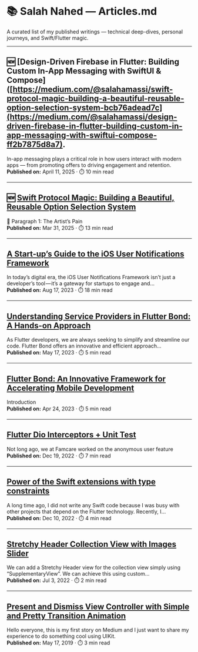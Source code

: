 # 📚 Salah Nahed — Articles.md

A curated list of my published writings — technical deep-dives, personal journeys, and Swift/Flutter magic.

---

## 🆕 [Design-Driven Firebase in Flutter: Building Custom In-App Messaging with SwiftUI & Compose]([https://medium.com/@salahamassi/swift-protocol-magic-building-a-beautiful-reusable-option-selection-system-bcb76adead7c](https://medium.com/@salahamassi/design-driven-firebase-in-flutter-building-custom-in-app-messaging-with-swiftui-compose-ff2b7875d8a7).
In-app messaging plays a critical role in how users interact with modern apps — from promoting offers to driving engagement and retention. 
**Published on:** April 11, 2025 · ⏱️ 10 min read

---

## 🆕 [Swift Protocol Magic: Building a Beautiful, Reusable Option Selection System](https://medium.com/@salahamassi/swift-protocol-magic-building-a-beautiful-reusable-option-selection-system-bcb76adead7c)
🎨 Paragraph 1: The Artist’s Pain  
**Published on:** Mar 31, 2025 · ⏱️ 13 min read

---

## [A Start-up’s Guide to the iOS User Notifications Framework](https://medium.com/@salahamassi/a-start-ups-guide-to-the-ios-user-notifications-framework-68d52de00ef8)
In today’s digital era, the iOS User Notifications Framework isn’t just a developer’s tool — it’s a gateway for startups to engage and…  
**Published on:** Aug 17, 2023 · ⏱️ 18 min read

---

## [Understanding Service Providers in Flutter Bond: A Hands-on Approach](https://medium.com/@salahamassi/understanding-service-providers-in-flutter-bond-a-hands-on-approach-c124f9d50cfe)
As Flutter developers, we are always seeking to simplify and streamline our code. Flutter Bond offers an innovative and efficient approach…  
**Published on:** May 17, 2023 · ⏱️ 5 min read

---

## [Flutter Bond: An Innovative Framework for Accelerating Mobile Development](https://medium.com/@salahamassi/flutter-bond-a-laravel-inspired-framework-for-streamlined-mobile-development-8fb28b128ef7)
Introduction  
**Published on:** Apr 24, 2023 · ⏱️ 5 min read

---

## [Flutter Dio Interceptors + Unit Test](https://medium.com/@salahamassi/flutter-dio-interceptors-unit-test-c2795867bbff)
Not long ago, we at Famcare worked on the anonymous user feature  
**Published on:** Dec 19, 2022 · ⏱️ 7 min read

---

## [Power of the Swift extensions with type constraints](https://medium.com/@salahamassi/power-of-the-swift-extensions-with-type-constraints-97b1c8a4536e)
A long time ago, I did not write any Swift code because I was busy with other projects that depend on the Flutter technology. Recently, I…  
**Published on:** Dec 10, 2022 · ⏱️ 4 min read

---

## [Stretchy Header Collection View with Images Slider](https://medium.com/@salahamassi/stretchy-header-collection-view-with-images-slider-8202a56b3cbf)
We can add a Stretchy Header view for the collection view simply using “SupplementaryView”. We can achieve this using custom…  
**Published on:** Jul 3, 2022 · ⏱️ 2 min read

---

## [Present and Dismiss View Controller with Simple and Pretty Transition Animation](https://medium.com/@salahamassi/present-and-dismiss-view-controller-with-simple-and-pretty-transition-animation-7fa42ddbda5f)
Hello everyone, this is my first story on Medium and I just want to share my experience to do something cool using UIKit.  
**Published on:** May 17, 2019 · ⏱️ 3 min read

